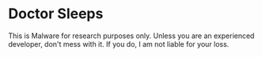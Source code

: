 # Doctor Sleeps

This is Malware for research purposes only. Unless you are an experienced developer, don't mess with it. If you do, I am not liable for your loss.

